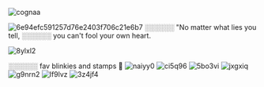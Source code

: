![cognaa](https://github.com/user-attachments/assets/1e83a1c0-ca2a-4ed0-8e31-622d66ddd019)

![6e94efc591257d76e2403f706c21e6b7](https://github.com/user-attachments/assets/d6b2a0a1-2f2d-4f11-a56c-0d5f04a340f6)
░░░░░░ "No matter what lies you tell,
░░░░░░ you can't fool your own heart.

![8ylxl2](https://github.com/user-attachments/assets/0e276b55-00c2-493c-8d58-3d0f0ff351e7)

░░░░░░ fav blinkies and stamps 🐾
![naiyy0](https://github.com/user-attachments/assets/89f0d7c8-5daa-4ce6-9073-d5e1815a8f56)
![ci5q96](https://github.com/user-attachments/assets/23964fb2-c699-4316-8fd9-9a40b9de6a14)
![5bo3vi](https://github.com/user-attachments/assets/28e5fd27-78c5-4d2f-ac5f-4ab3e64e3ce7)
![jxgxiq](https://github.com/user-attachments/assets/e1877348-f934-4677-9217-e232fbb53751)
![g9nrn2](https://github.com/user-attachments/assets/1eae4506-418d-43ee-8e27-1a44aa633049)
![lf9lvz](https://github.com/user-attachments/assets/edfa69d3-aa41-412c-bc37-ba8d49b9c66c)
![3z4jf4](https://github.com/user-attachments/assets/bb10c3ec-9563-469a-a5dc-2f41132f951e)

